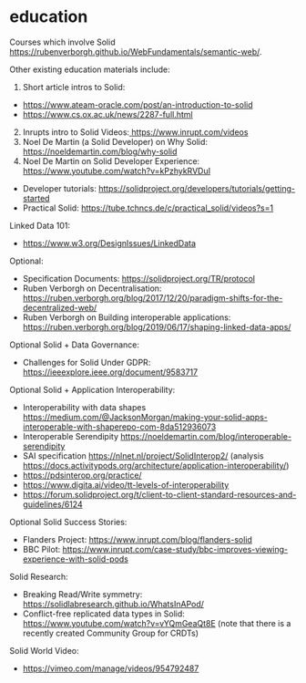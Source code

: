 # education

Courses which involve Solid https://rubenverborgh.github.io/WebFundamentals/semantic-web/.

Other existing education materials include:


1. Short article intros to Solid:

* https://www.ateam-oracle.com/post/an-introduction-to-solid
* https://www.cs.ox.ac.uk/news/2287-full.html

2. Inrupts intro to Solid Videos:[ https://www.inrupt.com/videos
](https://www.inrupt.com/videos)
3. Noel De Martin (a Solid Developer) on Why Solid: https://noeldemartin.com/blog/why-solid
4. Noel De Martin on Solid Developer Experience: https://www.youtube.com/watch?v=kPzhykRVDuI

* Developer tutorials: https://solidproject.org/developers/tutorials/getting-started
* Practical Solid: https://tube.tchncs.de/c/practical_solid/videos?s=1

Linked Data 101:

* https://www.w3.org/DesignIssues/LinkedData

Optional:

* Specification Documents: https://solidproject.org/TR/protocol
* Ruben Verborgh on Decentralisation: https://ruben.verborgh.org/blog/2017/12/20/paradigm-shifts-for-the-decentralized-web/
* Ruben Verborgh on Building interoperable applications: https://ruben.verborgh.org/blog/2019/06/17/shaping-linked-data-apps/

Optional Solid + Data Governance:

* Challenges for Solid Under GDPR: https://ieeexplore.ieee.org/document/9583717

Optional Solid + Application Interoperability:

* Interoperability with data shapes https://medium.com/@JacksonMorgan/making-your-solid-apps-interoperable-with-shaperepo-com-8da512936073
* Interoperable Serendipity https://noeldemartin.com/blog/interoperable-serendipity
* SAI specification https://nlnet.nl/project/SolidInterop2/ (analysis https://docs.activitypods.org/architecture/application-interoperability/)
* https://pdsinterop.org/practice/
* https://www.digita.ai/video/tt-levels-of-interoperability
* https://forum.solidproject.org/t/client-to-client-standard-resources-and-guidelines/6124

Optional Solid Success Stories:

* Flanders Project: https://www.inrupt.com/blog/flanders-solid
* BBC Pilot: https://www.inrupt.com/case-study/bbc-improves-viewing-experience-with-solid-pods

Solid Research:

* Breaking Read/Write symmetry: https://solidlabresearch.github.io/WhatsInAPod/
* Conflict-free replicated data types in Solid: https://www.youtube.com/watch?v=vYQmGeaQt8E (note that there is a recently created Community Group for CRDTs)

Solid World Video:

* https://vimeo.com/manage/videos/954792487
